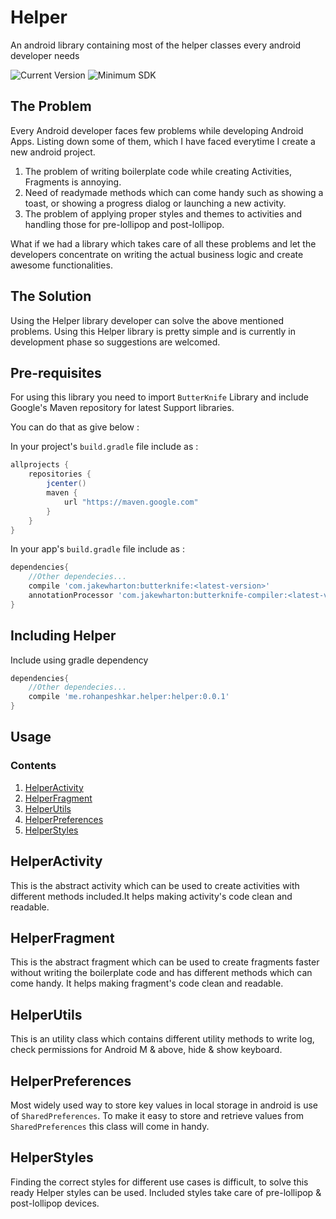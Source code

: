 # Helper
An android library containing most of the helper classes every android developer needs

![Current Version](https://img.shields.io/badge/currentVersion-0.0.1-green.svg)   ![Minimum SDK](https://img.shields.io/badge/minSdkVersion-14-orange.svg)

## The Problem
Every Android developer faces few problems while developing Android Apps. Listing down some of them, which I have faced everytime I create a new android project. 

1. The problem of writing boilerplate code while creating Activities, Fragments is annoying. 
2. Need of readymade methods which can come handy such as showing a toast, or showing a progress dialog or launching a new activity.
3. The problem of applying proper styles and themes to activities and handling those for pre-lollipop and post-lollipop.

What if we had a library which takes care of all these problems and let the developers concentrate on writing the actual business logic and create awesome functionalities.

## The Solution

Using the Helper library developer can solve the above mentioned problems. Using this Helper library is pretty simple and is currently in development phase so suggestions are welcomed.

## Pre-requisites

For using this library you need to import `ButterKnife` Library and include Google's Maven repository for latest Support libraries.

You can do that as give below :

In your project's `build.gradle` file include as :
```gradle
allprojects {
    repositories {
        jcenter()
        maven {
            url "https://maven.google.com"
        }
    }
}
```
In your app's `build.gradle` file include as :
```gradle
dependencies{
    //Other dependecies...
    compile 'com.jakewharton:butterknife:<latest-version>'
    annotationProcessor 'com.jakewharton:butterknife-compiler:<latest-version>'
}
```

## Including Helper

Include using gradle dependency
```gradle
dependencies{
    //Other dependecies...
    compile 'me.rohanpeshkar.helper:helper:0.0.1'
}
```

## Usage

### Contents

1. [HelperActivity](https://github.com/rohan2817/Helper#helperactivity)
2. [HelperFragment](https://github.com/rohan2817/Helper#helperfragment)
3. [HelperUtils](https://github.com/rohan2817/Helper#helperutils)
4. [HelperPreferences](https://github.com/rohan2817/Helper#helperpreferences)
5. [HelperStyles](https://github.com/rohan2817/Helper#helperstyles)

## HelperActivity

This is the abstract activity which can be used to create activities with different methods included.It helps making activity's code clean and readable.

## HelperFragment

This is the abstract fragment which can be used to create fragments faster without writing the boilerplate code and has different methods which can come handy. It helps making fragment's code clean and readable.

## HelperUtils

This is an utility class which contains different utility methods to write log, check permissions for Android M & above, hide & show keyboard.

## HelperPreferences

Most widely used way to store key values in local storage in android is use of `SharedPreferences`. To make it easy to store and retrieve values from `SharedPreferences` this class will come in handy.

## HelperStyles

Finding the correct styles for different use cases is difficult, to solve this ready Helper styles can be used. Included styles take care of pre-lollipop & post-lollipop devices.






